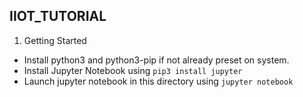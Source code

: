 ## IIOT_TUTORIAL

1. Getting Started

- Install python3 and python3-pip if not already preset on system.
- Install Jupyter Notebook using `pip3 install jupyter`
- Launch jupyter notebook in this directory using `jupyter notebook`
